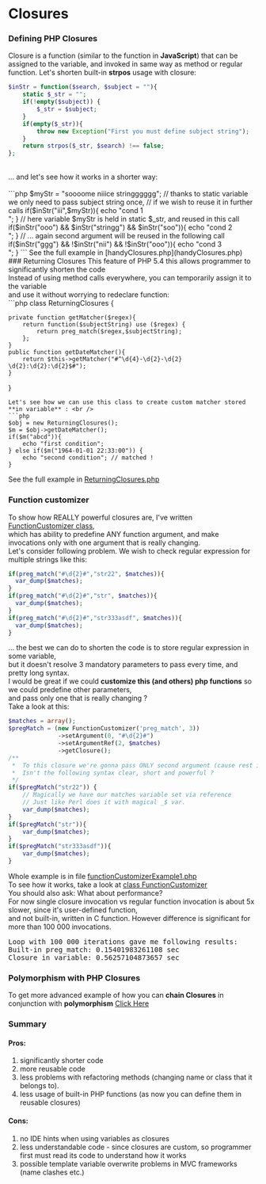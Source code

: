 # Closures
### Defining PHP Closures
Closure is a function (similar to the function in **JavaScript**) that can be assigned to the variable, and invoked in same way as method or regular function.
Let's shorten built-in **strpos** usage with closure: <br />
```php
$inStr = function($search, $subject = ""){ 
    static $_str = ""; 
    if(!empty($subject)) {
        $_str = $subject;
    }
    if(empty($_str)){
        throw new Exception("First you must define subject string");
    }
    return strpos($_str, $search) !== false; 
};
```
<br />
... and let's see how it works in a shorter way:<br />
<br />
```php
$myStr = "soooome niiice stringggggg";
// thanks to static variable we only need to pass subject string once,
// if we wish to reuse it in further calls
if($inStr("iii",$myStr)){
    echo "cond 1 <br />";
}
// here variable $myStr is held in static $_str, and reused in this call
if($inStr("ooo") && $inStr("stringg") && $inStr("soo")){
    echo "cond 2 <br />";
}
// ... again second argument will be reused in the following call
if($inStr("ggg") && !$inStr("nii") && !$inStr("ooo")){
    echo "cond 3 <br />";
}
```
See the full example in [handyClosures.php](handyClosures.php)<br />
### Returning Closures
This feature of PHP 5.4 this allows programmer to significantly shorten the code <br />
Instead of using method calls everywhere, you can temporarily assign it to the variable <br />
and use it without worrying to redeclare function: <br />
```php
class ReturningClosures {

    private function getMatcher($regex){
        return function($subjectString) use ($regex) {
            return preg_match($regex,$subjectString);  
        };
    }
    public function getDateMatcher(){
        return $this->getMatcher("#^\d{4}-\d{2}-\d{2} \d{2}:\d{2}:\d{2}$#");
    }
}
```
Let's see how we can use this class to create custom matcher stored **in variable** : <br />
```php
$obj = new ReturningClosures();
$m = $obj->getDateMatcher();
if($m("abcd")){
    echo "first condition";
} else if($m("1964-01-01 22:33:00")) {
    echo "second condition"; // matched !
}
```
See the full example in [ReturningClosures.php](ReturningClosures.php)<br />

### Function customizer
To show how REALLY powerful closures are, I've written [FunctionCustomizer class](FunctionCustomizer.php), <br />
which has ability to predefine ANY function argument, and make invocations only with one argument that is really changing. <br />
Let's consider following problem. We wish to check regular expression for multiple strings like this: <br />
```php
if(preg_match("#\d{2}#","str22", $matches)){
  var_dump($matches);
}
if(preg_match("#\d{2}#","str", $matches)){
  var_dump($matches);
}
if(preg_match("#\d{2}#","str333asdf", $matches)){
  var_dump($matches);
}
```
... the best we can do to shorten the code is to store regular expression in some variable, <br />
but it doesn't resolve 3 mandatory parameters to pass every time, and pretty long syntax. <br />
I would be great if we could **customize this (and others) php functions** so we could predefine other parameters, <br />
and pass only one that is really changing ? <br />
Take a look at this: <br />
```php
$matches = array();
$pregMatch = (new FunctionCustomizer('preg_match', 3))
              ->setArgument(0, "#\d{2}#")
              ->setArgumentRef(2, $matches)
              ->getClosure();
/**
 *  To this closure we're gonna pass ONLY second argument (cause rest is already predefined).
 *  Isn't the following syntax clear, short and powerful ?
 */
if($pregMatch("str22")) {
    // Magically we have our matches variable set via reference
    // Just like Perl does it with magical _$ var.
    var_dump($matches); 
}
if($pregMatch("str")){
    var_dump($matches);
}
if($pregMatch("str333asdf")){
    var_dump($matches);
}
```
Whole example is in file [functionCustomizerExample1.php](functionCustomizerExample1.php) <br />
To see how it works, take a look at [class FunctionCustomizer](FunctionCustomizer.php) <br />
You should also ask: What about performance? <br />
For now single closure invocation vs regular function invocation is about 5x slower, since it's user-defined function, <br />
and not built-in, written in C function. However difference is significant for more than 100 000 invocations. <br />
<pre>
Loop with 100 000 iterations gave me following results:
Built-in preg_match: 0.15401983261108 sec
Closure in variable: 0.56257104873657 sec
</pre>


### Polymorphism with PHP Closures
To get more advanced example of how you can **chain Closures** in conjunction with **polymorphism** [Click Here](PolymorphismWithClosures.php)

### Summary 
#### Pros:
 1. significantly shorter code
 2. more reusable code
 3. less problems with refactoring methods (changing name or class that it belongs to).
 4. less usage of built-in PHP functions (as now you can define them in reusable closures)

#### Cons: 
 1. no IDE hints when using variables as closures
 2. less understandable code - since closures are custom, so programmer first must read its code to understand how it works
 3. possible template variable overwrite problems in MVC frameworks (name clashes etc.)
 
